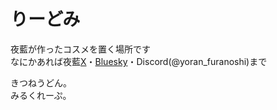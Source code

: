# りーどみ
夜藍が作ったコスメを置く場所です<br>
なにかあれば夜藍[X](https://x.com/Yoran_FuranOshi)・[Bluesky](https://bsky.app/profile/yoran-furanoshi.bsky.social)・Discord(@yoran_furanoshi)まで<br>

きつねうどん。<br>
みるくれーぷ。
